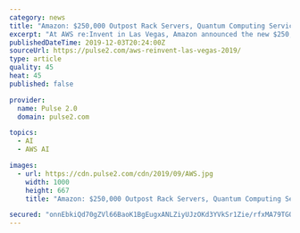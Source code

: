```yaml
---
category: news
title: "Amazon: $250,000 Outpost Rack Servers, Quantum Computing Service, AWS SageMaker Autopilot"
excerpt: "At AWS re:Invent in Las Vegas, Amazon announced the new $250,000 Outpost server racks, the new AWS SageMaker Autopilot, and a quantum computing service Today at AWS re:Invent in Las Vegas, Amazon announced that it is entering the $250 billion data center ..."
publishedDateTime: 2019-12-03T20:24:00Z
sourceUrl: https://pulse2.com/aws-reinvent-las-vegas-2019/
type: article
quality: 45
heat: 45
published: false

provider:
  name: Pulse 2.0
  domain: pulse2.com

topics:
  - AI
  - AWS AI

images:
  - url: https://cdn.pulse2.com/cdn/2019/09/AWS.jpg
    width: 1000
    height: 667
    title: "Amazon: $250,000 Outpost Rack Servers, Quantum Computing Service, AWS SageMaker Autopilot"

secured: "onnEbkiQd70gZVl66BaoK1BgEugxANLZiyUJzOKd3YVkSr1Zie/rfxMA79TGQu0RDkjTuDnNCVrcdx7eVJT+TbdVq6f56iPfRcqDOoom0b9W9AJZrl5xH3Vqp2mzwr8z8QTsjnnYEO6Afo0zJCI07iAEv6no/zMW279naAHvVfBigLsogeGN1le2JxbjgQfPtHWqXlM9W3Mp5UObYHFPfKPLn/3S/qeVM9z8UbVx4kDVO1Tzp2IjIwURkPcsdBchJpSY0Olvgz7PUwcnug6lSA==;IqYB5IgP4rKF7P2OpMexuw=="
---
```


